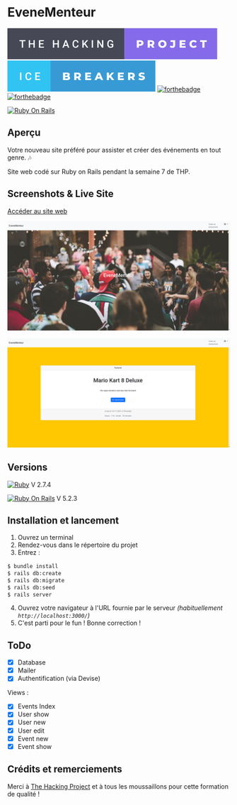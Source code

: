 # EveneMenteur

[![forthebadge](./badges/the-hacking-project-badge.svg)](https://forthebadge.com)
[![forthebadge](./badges/ice-breakers-badge.svg)](https://forthebadge.com)
[![forthebadge](https://forthebadge.com/images/badges/made-with-ruby.svg)](https://forthebadge.com)
[![forthebadge](https://forthebadge.com/images/badges/built-with-love.svg)](https://forthebadge.com)

[![Ruby On Rails](https://img.shields.io/badge/Ruby_on_Rails-CC0000?style=for-the-badge&logo=ruby-on-rails&logoColor=white)](https://rubyonrails.org/)

## Aperçu

Votre nouveau site préféré pour assister et créer des événements en tout genre. 🎶

Site web codé sur Ruby on Rails pendant la semaine 7 de THP.

## Screenshots & Live Site

[Accéder au site web](https://evenementeur.herokuapp.com/)

[![Homepage Screenshot](./app/assets/images/homepage.png)](https://evenementeur.herokuapp.com/)

[![Homepage Screenshot](./app/assets/images/homepage-event.png)](https://evenementeur.herokuapp.com/)

## Versions

[![Ruby](https://img.shields.io/badge/Ruby-CC342D?style=for-the-badge&logo=ruby&logoColor=white)](https://www.ruby-lang.org/fr/) V 2.7.4

[![Ruby On Rails](https://img.shields.io/badge/Ruby_on_Rails-CC0000?style=for-the-badge&logo=ruby-on-rails&logoColor=white)](https://rubyonrails.org/) V 5.2.3

## Installation et lancement

1. Ouvrez un terminal
2. Rendez-vous dans le répertoire du projet
3. Entrez :

```shell
$ bundle install
$ rails db:create
$ rails db:migrate
$ rails db:seed
$ rails server
```
4. Ouvrez votre navigateur à l'URL fournie par le serveur *(habituellement `http://localhost:3000/`)*
5. C'est parti pour le fun ! Bonne correction !

## ToDo

- [x] Database
- [x] Mailer
- [x] Authentification (via Devise)

Views :

- [x] Events Index
- [x] User show
- [x] User new
- [x] User edit
- [x] Event new
- [x] Event show

## Crédits et remerciements

Merci à [The Hacking Project](https://www.thehackingproject.org/) et à tous les moussaillons pour cette formation de qualité !
